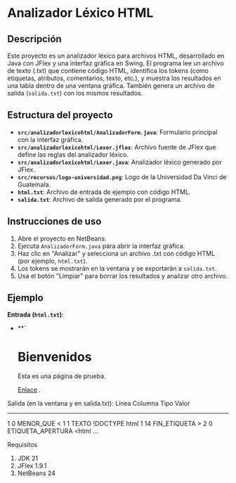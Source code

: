 # Analizador Léxico HTML

## Descripción
Este proyecto es un analizador léxico para archivos HTML, desarrollado en Java con JFlex y una interfaz gráfica en Swing. El programa lee un archivo de texto (.txt) que contiene código HTML, identifica los tokens (como etiquetas, atributos, comentarios, texto, etc.), y muestra los resultados en una tabla dentro de una ventana gráfica. También genera un archivo de salida (`salida.txt`) con los mismos resultados.

## Estructura del proyecto
- **`src/analizadorlexicohtml/AnalizadorForm.java`**: Formulario principal con la interfaz gráfica.
- **`src/analizadorlexicohtml/Lexer.jflex`**: Archivo fuente de JFlex que define las reglas del analizador léxico.
- **`src/analizadorlexicohtml/Lexer.java`**: Analizador léxico generado por JFlex.
- **`src/recursos/logo-universidad.png`**: Logo de la Universidad Da Vinci de Guatemala.
- **`html.txt`**: Archivo de entrada de ejemplo con código HTML.
- **`salida.txt`**: Archivo de salida generado por el programa.

## Instrucciones de uso
1. Abre el proyecto en NetBeans.
2. Ejecuta `AnalizadorForm.java` para abrir la interfaz gráfica.
3. Haz clic en "Analizar" y selecciona un archivo .txt con código HTML (por ejemplo, `html.txt`).
4. Los tokens se mostrarán en la ventana y se exportarán a `salida.txt`.
5. Usa el botón "Limpiar" para borrar los resultados y analizar otro archivo.

## Ejemplo
**Entrada (`html.txt`)**:

- **`<!DOCTYPE html> <html> <head> <title>Mi Página</title> </head> <body> <h1 class="titulo">Bienvenidos</h1> <p id="intro">Esta es una página de prueba.</p> <!-- Esto es un comentario --> <a href="https://example.com">Enlace</a> </body> </html>.

Salida (en la ventana y en salida.txt):
Línea  Columna  Tipo                  Valor
-----  -------  --------------------  --------------------
1      0        MENOR_QUE             <
1      1        TEXTO                 !DOCTYPE html
1      14       FIN_ETIQUETA          >
2      0        ETIQUETA_APERTURA     <html
...

Requisitos

1. JDK 21
2. JFlex 1.9.1
3. NetBeans 24

